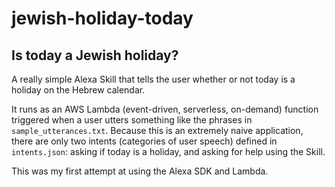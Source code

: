 # jewish-holiday-today
## Is today a Jewish holiday?

A really simple Alexa Skill that tells the user whether or not today is a holiday on the Hebrew calendar.

It runs as an AWS Lambda (event-driven, serverless, on-demand) function triggered when a user utters something like the phrases in `sample_utterances.txt`. Because this is an extremely naive application, there are only two intents (categories of user speech) defined in `intents.json`: asking if today is a holiday, and asking for help using the Skill.

This was my first attempt at using the Alexa SDK and Lambda.

